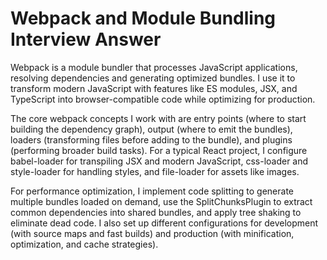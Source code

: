 # Webpack and Module Bundling Interview Answer

Webpack is a module bundler that processes JavaScript applications, resolving dependencies and generating optimized bundles. I use it to transform modern JavaScript with features like ES modules, JSX, and TypeScript into browser-compatible code while optimizing for production.

The core webpack concepts I work with are entry points (where to start building the dependency graph), output (where to emit the bundles), loaders (transforming files before adding to the bundle), and plugins (performing broader build tasks). For a typical React project, I configure babel-loader for transpiling JSX and modern JavaScript, css-loader and style-loader for handling styles, and file-loader for assets like images.

For performance optimization, I implement code splitting to generate multiple bundles loaded on demand, use the SplitChunksPlugin to extract common dependencies into shared bundles, and apply tree shaking to eliminate dead code. I also set up different configurations for development (with source maps and fast builds) and production (with minification, optimization, and cache strategies).